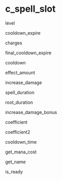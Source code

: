 # c\_spell\_slot

level

cooldown\_expire

charges

final\_cooldown\_expire

cooldown

effect\_amount

increase\_damage

spell\_duration

root\_duration

increase\_damage\_bonus

coefficient

coefficient2

cooldown\_time

get\_mana\_cost

get\_name

is\_ready
